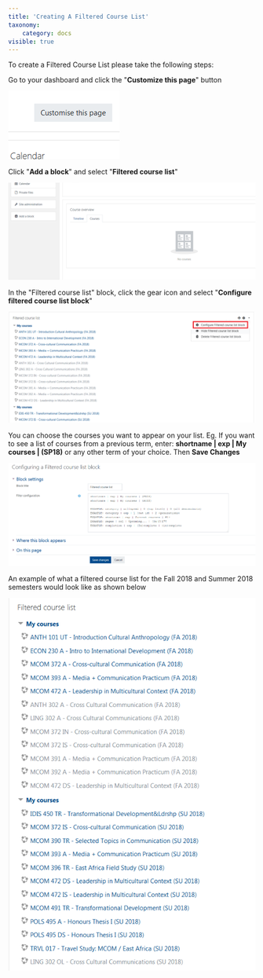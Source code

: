 ```yaml
---
title: 'Creating A Filtered Course List'
taxonomy:
    category: docs
visible: true
---
```


To create a Filtered Course List please take the following steps:

Go to your dashboard and click the "**Customize this page**" button

![](customize-this-page.gif)

Click "**Add a block**"  and select "**Filtered course list**"

![](add-block.gif)

In the "Filtered course list" block, click the gear icon and select "**Configure filtered course list block**"

![](configure-courselist.PNG)

You can choose the courses you want to appear on your list. Eg. If you want to see a list of courses from a previous term, enter: **shortname \| exp \| My courses \| \(SP18\)** or any other term of your choice. Then **Save Changes**

![](block-settings.gif)

An example of what a filtered course list for the Fall 2018 and Summer 2018 semesters would look like as shown below

![Filtered course list for FA 2018 &amp; SP18 semesters](filtered-course-list-example.PNG)
